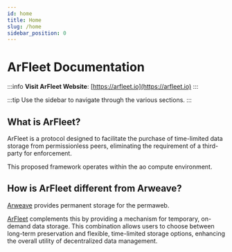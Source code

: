```yaml
---
id: home
title: Home
slug: /home
sidebar_position: 0
---
```


# ArFleet Documentation

:::info
**Visit ArFleet Website**: [https://arfleet.io](https://arfleet.io)
:::

:::tip
Use the sidebar to navigate through the various sections.
:::

## What is ArFleet?

ArFleet is a protocol designed to facilitate the purchase of time-limited data storage from permissionless peers, eliminating the requirement of a third-party for enforcement.

This proposed framework operates within the ao compute environment.

## How is ArFleet different from Arweave?

[Arweave](https://arweave.org) provides permanent storage for the permaweb.

[ArFleet](https://arfleet.io) complements this by providing a mechanism for temporary, on-demand data storage. This combination allows users to choose between long-term preservation and flexible, time-limited storage options, enhancing the overall utility of decentralized data management.